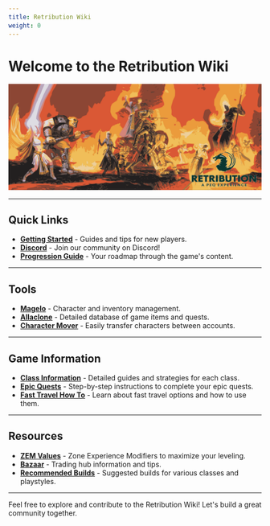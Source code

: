 ```yaml
---
title: Retribution Wiki
weight: 0
---
```

# Welcome to the Retribution Wiki

![Index](images/logo.png)

---

## Quick Links
- **[Getting Started](/new-players)** - Guides and tips for new players.
- **[Discord](https://discord.gg/ST429GN4rv)** - Join our community on Discord!
- **[Progression Guide](/progression)** - Your roadmap through the game's content.

---

## Tools
- **[Magelo](https://retributioneq.com/magelo/)** - Character and inventory management.
- **[Allaclone](https://retributioneq.com/allaclone/)** - Detailed database of game items and quests.
- **[Character Mover](https://retributioneq.com/magelo/index.php?page=charmove)** - Easily transfer characters between accounts.

---

## Game Information
- **[Class Information](/classes)** - Detailed guides and strategies for each class.
- **[Epic Quests](/epics)** - Step-by-step instructions to complete your epic quests.
- **[Fast Travel How To](/teleport)** - Learn about fast travel options and how to use them.

---

## Resources
- **[ZEM Values](/zem)** - Zone Experience Modifiers to maximize your leveling.
- **[Bazaar](/bazaar)** - Trading hub information and tips.
- **[Recommended Builds](/builds)** - Suggested builds for various classes and playstyles.

---

Feel free to explore and contribute to the Retribution Wiki! Let's build a great community together.

